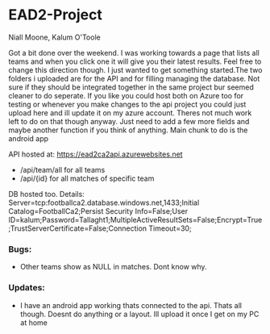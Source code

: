 # EAD2-Project
Niall Moone, Kalum O'Toole


Got a bit done over the weekend. I was working towards a page that lists all teams and when you click one it will give you their latest results. Feel free to change this direction though. I just wanted to get something started.The two folders i uploaded are for the API and for filling managing the database. Not sure if they should be integrated together in the same project bur seemed cleaner to do seperate. If you like you could host both on Azure too for testing or whenever you make changes to the api project you could just upload here and ill update it on my azure account. Theres not much work left to do on that though anyway. Just need to add a few more fields and maybe another function if you think of anything. Main chunk to do is the android app

API hosted at: https://ead2ca2api.azurewebsites.net

 - /api/team/all  for all teams
 - /api/{id} for all matches of specific team
 
DB hosted too. Details: 
Server=tcp:footballca2.database.windows.net,1433;Initial Catalog=FootballCa2;Persist Security Info=False;User ID=kalum;Password=Tallaght1;MultipleActiveResultSets=False;Encrypt=True;TrustServerCertificate=False;Connection Timeout=30;


### Bugs: 
 - Other teams show as NULL in matches. Dont know why.
 
### Updates:
  - I have an android app working thats connected to the api. Thats all though. Doesnt do anything or a layout. Ill upload it once I get on my PC at home
